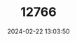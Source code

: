 ---
title: "12766"
category: "Phataginus tetradactyla"
draft: false
date: 2024-02-22 13:03:50
languages:
  English: ["black-bellied pangolin", "long-tailed pangolin", "Long-tailed Pangolin", "Black-bellied Pangolin"]
  French: ["pangolin à longue queue", "Pangolin à longue queue", "pangolin tétradactyle", "Pangolin tétradactyle"]
  Spanish; Castilian: ["pangolín de cola larga", "Pangolín de Cola Larga"]
---
